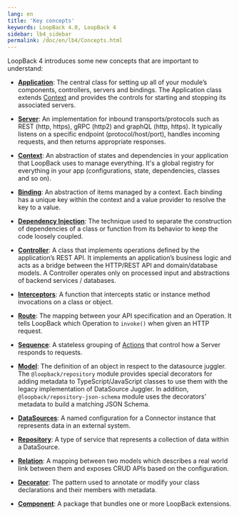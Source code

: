 ```yaml
---
lang: en
title: 'Key concepts'
keywords: LoopBack 4.0, LoopBack 4
sidebar: lb4_sidebar
permalink: /doc/en/lb4/Concepts.html
---
```


LoopBack 4 introduces some new concepts that are important to understand:

- [**Application**](Application.md): The central class for setting up all of
  your module’s components, controllers, servers and bindings. The Application
  class extends [Context](Context.md) and provides the controls for starting and
  stopping its associated servers.

- [**Server**](Server.md): An implementation for inbound transports/protocols
  such as REST (http, https), gRPC (http2) and graphQL (http, https). It
  typically listens on a specific endpoint (protocol/host/port), handles
  incoming requests, and then returns appropriate responses.

- [**Context**](Context.md): An abstraction of states and dependencies in your
  application that LoopBack uses to manage everything. It's a global registry
  for everything in your app (configurations, state, dependencies, classes and
  so on).

- [**Binding**](Binding.md): An abstraction of items managed by a context. Each
  binding has a unique key within the context and a value provider to resolve
  the key to a value.

- [**Dependency Injection**](Dependency-injection.md): The technique used to
  separate the construction of dependencies of a class or function from its
  behavior to keep the code loosely coupled.

- [**Controller**](Controllers.md): A class that implements operations defined
  by the application’s REST API. It implements an application’s business logic
  and acts as a bridge between the HTTP/REST API and domain/database models. A
  Controller operates only on processed input and abstractions of backend
  services / databases.

- [**Interceptors**](Interceptors.md): A function that intercepts static or
  instance method invocations on a class or object.

- [**Route**](Routes.md): The mapping between your API specification and an
  Operation. It tells LoopBack which Operation to `invoke()` when given an HTTP
  request.

- [**Sequence**](Sequence.md): A stateless grouping of
  [Actions](Sequence.md#actions) that control how a Server responds to requests.

- [**Model**](Model.md): The definition of an object in respect to the
  datasource juggler. The `@loopback/repository` module provides special
  decorators for adding metadata to TypeScript/JavaScript classes to use them
  with the legacy implementation of DataSource Juggler. In addition,
  `@loopback/repository-json-schema` module uses the decorators' metadata to
  build a matching JSON Schema.

- [**DataSources**](DataSources.md): A named configuration for a Connector
  instance that represents data in an external system.

- [**Repository**](Repositories.md): A type of service that represents a
  collection of data within a DataSource.

- [**Relation**](Relations.md): A mapping between two models which describes a
  real world link between them and exposes CRUD APIs based on the configuration.

- [**Decorator**](Decorators.md): The pattern used to annotate or modify your
  class declarations and their members with metadata.

- [**Component**](Components.md): A package that bundles one or more LoopBack
  extensions.
